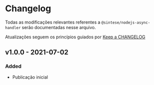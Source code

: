 # Changelog

Todas as modificações relevantes referentes a `@sintese/nodejs-async-handler` serão documentadas nesse arquivo.

Atualizações seguem os princípios guiados por [Keep a CHANGELOG](https://keepachangelog.com/)

## v1.0.0 - 2021-07-02

### Added
- Publicação inicial